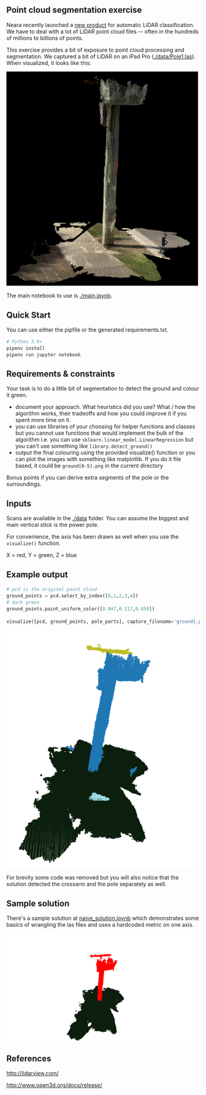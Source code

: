 ## Point cloud segmentation exercise

Neara recently launched a [new product](https://www.neara.com/revolutionary-automated-lidar-classification/) for automatic LiDAR classification. We have to deal with a lot of LiDAR point cloud files -- often in the hundreds of millions to billions of points.

This exercise provides a bit of exposure to point cloud processing and segmentation. We captured a bit of LiDAR on an iPad Pro ([./data/Pole1.las](./Pole.las)). When visualized, it looks like this:


<img src="./data/Pole1.png" width="500"/>

The main notebook to use is [./main.ipynb](./main.ipynb).

## Quick Start
You can use either the pipfile or the generated requirements.txt.
```bash
# Python 3.9+
pipenv install
pipenv run jupyter notebook
```

## Requirements & constraints
Your task is to do a little bit of segmentation to detect the ground and colour it green.

- document your approach. What heuristics did you use? What / how the algorithm works, their tradeoffs and how you could improve it if you spent more time on it.
- you can use libraries of your choosing for helper functions and classes but you cannot use functions that would implement the bulk of the algorithm i.e. you can use `sklearn.linear_model.LinearRegression` but you can't use something like `library.detect_ground()`
- output the final colouring using the provided visualize() function or you can plot the images with something like matplotlib. If you do it file based, it could be `ground[0-5].png` in the current directory

Bonus points if you can derive extra segments of the pole or the surroundings.

## Inputs
Scans are available in the [./data](./data/) folder. You can assume the biggest and main vertical stick is the power pole.

For convenience, the axis has been drawn as well when you use the `visualize()` function.

X = red, Y = green, Z = blue


## Example output
```python
# pcd is the original point cloud
ground_points = pcd.select_by_index([0,1,2,3,4])
# dark green
ground_points.paint_uniform_color([0.047,0.117,0.050])       

visualize([pcd, ground_points, pole_parts], capture_filename='ground1.png')
```

![ground pointcloud](./ground1.png)

For brevity some code was removed but you will also notice that the solution detected the crossarm and the pole separately as well.

## Sample solution
There's a sample solution at [naive_solution.ipynb](./naive_solution.ipynb) which demonstrates some basics of wrangling the las files and uses a hardcoded metric on one axis.

<img src="naive_solution.png" width="500"/>

## References

http://lidarview.com/

http://www.open3d.org/docs/release/
